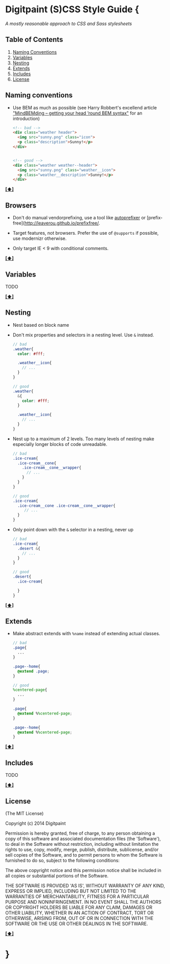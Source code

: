 # Digitpaint (S)CSS Style Guide {

*A mostly reasonable approach to CSS and Sass stylesheets*

## <a name='TOC'>Table of Contents</a>

1. [Naming Conventions](#naming-conventions)
1. [Variables](#variables)
1. [Nesting](#nesting)
1. [Extends](#extends)
1. [Includes](#includes)
1. [License](#license)

## <a name='naming-conventions'>Naming conventions</a>

- Use BEM as much as possible (see Harry Robbert's excellend article ["MindBEMding – getting your head ’round BEM syntax"](http://csswizardry.com/2013/01/mindbemding-getting-your-head-round-bem-syntax/) for an introduction)

    ```html
    <!-- bad -->
    <div class="weather header">
      <img src="sunny.png" class="icon">
      <p class="description">Sunny!</p>
    </div>


    <!-- good -->
    <div class="weather weather--header">
      <img src="sunny.png" class="weather__icon">
      <p class="weather__description">Sunny!</p>
    </div>
    ```

**[[⬆]](#TOC)**

## <a name='browser'>Browsers</a>

- Don't do manual vendorprefixing, use a tool like [autoprefixer](https://github.com/ai/autoprefixer) or [prefix-free](http://leaverou.github.io/prefixfree/. 

- Target features, not browsers. Prefer the use of `@supports` if possible, use modernizr otherwise.

- Only target IE < 9 with conditional comments.

**[[⬆]](#TOC)**

## <a name='variables'>Variables</a>

TODO

**[[⬆]](#TOC)**

## <a name='nesting'>Nesting</a>

- Nest based on block name

- Don't mix properties and selectors in a nesting level. Use `&` instead.
  
    ```scss
    // bad
    .weather{
      color: #fff;

      .weather__icon{
        // ...
      }
    }

    // good
    .weather{
      &{
        color: #fff;
      }

      .weather__icon{
        // ...
      }
    }
    ```

- Nest up to a maximum of 2 levels. Too many levels of nesting make especially longer blocks of code unreadable.

    ```scss
    // bad
    .ice-cream{
      .ice-cream__cone{
        .ice-cream__cone__wrapper{
          // ...
        }
      }
    }

    // good
    .ice-cream{
      .ice-cream__cone .ice-cream__cone__wrapper{
         // ...
      }
    }
    ```

- Only point down with the `&` selector in a nesting, never up

    ```scss
    // bad
    .ice-cream{
      .desert &{
        // ...
      }
    }

    // good
    .desert{
      .ice-cream{

      }
    }

    ```

**[[⬆]](#TOC)**

## <a name='extends'>Extends</a>

- Make abstract extends with `%name` instead of extending actual classes.

    ```scss
    // bad
    .page{
      ...
    }

    .page--home{
      @extend .page;
    }

    // good
    %centered-page{
      ...
    }

    .page{
      @extend %%centered-page;
    }

    .page--home{
      @extend %%centered-page;
    }
    ```

**[[⬆]](#TOC)**

## <a name='includes'>Includes</a>

TODO

**[[⬆]](#TOC)**

## <a name='license'>License</a>

(The MIT License)

Copyright (c) 2014 Digitpaint

Permission is hereby granted, free of charge, to any person obtaining
a copy of this software and associated documentation files (the
'Software'), to deal in the Software without restriction, including
without limitation the rights to use, copy, modify, merge, publish,
distribute, sublicense, and/or sell copies of the Software, and to
permit persons to whom the Software is furnished to do so, subject to
the following conditions:

The above copyright notice and this permission notice shall be
included in all copies or substantial portions of the Software.

THE SOFTWARE IS PROVIDED 'AS IS', WITHOUT WARRANTY OF ANY KIND,
EXPRESS OR IMPLIED, INCLUDING BUT NOT LIMITED TO THE WARRANTIES OF
MERCHANTABILITY, FITNESS FOR A PARTICULAR PURPOSE AND NONINFRINGEMENT.
IN NO EVENT SHALL THE AUTHORS OR COPYRIGHT HOLDERS BE LIABLE FOR ANY
CLAIM, DAMAGES OR OTHER LIABILITY, WHETHER IN AN ACTION OF CONTRACT,
TORT OR OTHERWISE, ARISING FROM, OUT OF OR IN CONNECTION WITH THE
SOFTWARE OR THE USE OR OTHER DEALINGS IN THE SOFTWARE.

**[[⬆]](#TOC)**

# }
